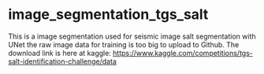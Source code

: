 # image_segmentation_tgs_salt
This is a image segmentation used for seismic image salt segmentation with UNet
the raw image data for training is too big to upload to Github. The download link is here at kaggle:
https://www.kaggle.com/competitions/tgs-salt-identification-challenge/data
